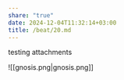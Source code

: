 ```yaml
---
share: "true"
date: 2024-12-04T11:32:14+03:00
title: /beat/20.md
---
```

testing attachments

![[gnosis.png|gnosis.png]]